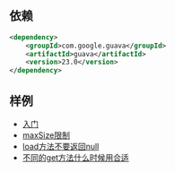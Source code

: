 
## 依赖 
```pom.xml
<dependency>
    <groupId>com.google.guava</groupId>
    <artifactId>guava</artifactId>
    <version>23.0</version>
</dependency>
```

## 样例

- [入门](LoadingCacheTest.java)
- [maxSize限制](LoadingCacheMaxSizeTest.java)
- [load方法不要返回null](LoadingCacheNullValueTest.java)
- [不同的get方法什么时候用合适](LoadingCacheGetTest)
